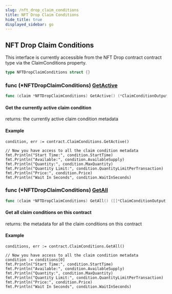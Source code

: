 ```yaml
---
slug: /nft_drop_claim_conditions
title: NFT Drop Claim Conditions
hide_title: true
displayed_sidebar: go
---
```


## NFT Drop Claim Conditions

This interface is currently accessible from the NFT Drop contract contract type via the ClaimConditions property\.

```go
type NFTDropClaimConditions struct {}
```

### func \(\*NFTDropClaimConditions\) [GetActive](https://github.com/thirdweb-dev/go-sdk/blob/main/thirdweb/nft_drop_claim_conditions.go#L49)

```go
func (claim *NFTDropClaimConditions) GetActive() (*ClaimConditionOutput, error)
```

#### Get the currently active claim condition

returns: the currently active claim condition metadata

#### Example

```
condition, err := contract.ClaimConditions.GetActive()

// Now you have access to all the claim condition metadata
fmt.Println("Start Time:", condition.StartTime)
fmt.Println("Available:", condition.AvailableSupply)
fmt.Println("Quantity:", condition.MaxQuantity)
fmt.Println("Quantity Limit:", condition.QuantityLimitPerTransaction)
fmt.Println("Price:", condition.Price)
fmt.Println("Wait In Seconds", condition.WaitInSeconds)
```

### func \(\*NFTDropClaimConditions\) [GetAll](https://github.com/thirdweb-dev/go-sdk/blob/main/thirdweb/nft_drop_claim_conditions.go#L90)

```go
func (claim *NFTDropClaimConditions) GetAll() ([]*ClaimConditionOutput, error)
```

#### Get all claim conditions on this contract

returns: the metadata for all the claim conditions on this contract

#### Example

```
conditions, err := contract.ClaimConditions.GetAll()

// Now you have access to all the claim condition metadata
condition := conditions[0]
fmt.Println("Start Time:", condition.StartTime)
fmt.Println("Available:", condition.AvailableSupply)
fmt.Println("Quantity:", condition.MaxQuantity)
fmt.Println("Quantity Limit:", condition.QuantityLimitPerTransaction)
fmt.Println("Price:", condition.Price)
fmt.Println("Wait In Seconds", condition.WaitInSeconds)
```
